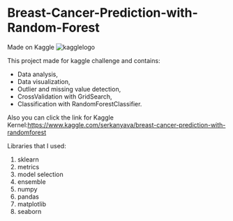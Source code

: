 # Breast-Cancer-Prediction-with-Random-Forest
Made on Kaggle 
![kagglelogo](https://www.dataapplab.com/kaggle-thoughts/kaggle-logo-transparent-300/)

This project made for kaggle challenge and contains:
* Data analysis,
* Data visualization,
* Outlier and missing value detection,
* CrossValidation with GridSearch,
* Classification with RandomForestClassifier.

Also you can click the link for Kaggle Kernel:https://www.kaggle.com/serkanyava/breast-cancer-prediction-with-randomforest

Libraries that I used:
1. sklearn
  1. metrics
  2. model selection
  3. ensemble
2. numpy
3. pandas
4. matplotlib
5. seaborn
